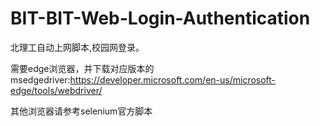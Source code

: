# BIT-BIT-Web-Login-Authentication

北理工自动上网脚本,校园网登录。

需要edge浏览器，并下载对应版本的msedgedriver:https://developer.microsoft.com/en-us/microsoft-edge/tools/webdriver/

其他浏览器请参考selenium官方脚本
